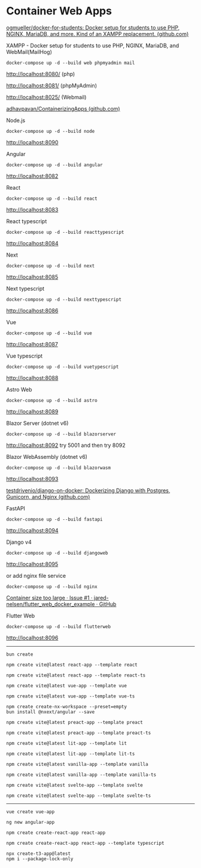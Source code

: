 # Container Web Apps

[ogmueller/docker-for-students: Docker setup for students to use PHP, NGINX, MariaDB, and more. Kind of an XAMPP replacement. (github.com)](https://github.com/ogmueller/docker-for-students)

XAMPP - Docker setup for students to use PHP, NGINX, MariaDB, and WebMail(MailHog)

```
docker-compose up -d --build web phpmyadmin mail
```

<http://localhost:8080/> (php)

<http://localhost:8081/> (phpMyAdmin)

<http://localhost:8025/> (Webmail)

[adhavpavan/ContainerizingApps (github.com)](https://github.com/adhavpavan/ContainerizingApps)

Node.js

```
docker-compose up -d --build node
```

<http://localhost:8090>

Angular

```
docker-compose up -d --build angular
```

<http://localhost:8082>

React

```
docker-compose up -d --build react
```

<http://localhost:8083>

React typescript

```
docker-compose up -d --build reacttypescript
```

<http://localhost:8084>

Next

```
docker-compose up -d --build next
```

<http://localhost:8085>

Next typescript

```
docker-compose up -d --build nexttypescript
```

<http://localhost:8086>

Vue

```
docker-compose up -d --build vue
```

<http://localhost:8087>

Vue typescript

```
docker-compose up -d --build vuetypescript
```

<http://localhost:8088>

Astro Web

```
docker-compose up -d --build astro
```

<http://localhost:8089>

Blazor Server (dotnet v6)

```
docker-compose up -d --build blazorserver
```

<http://localhost:8092> try 5001 and then try 8092

Blazor WebAssembly (dotnet v6)

```
docker-compose up -d --build blazorwasm
```

<http://localhost:8093>

[testdrivenio/django-on-docker: Dockerizing Django with Postgres, Gunicorn, and Nginx (github.com)](https://github.com/testdrivenio/django-on-docker)

FastAPI

```
docker-compose up -d --build fastapi
```

<http://localhost:8094>

Django v4

```
docker-compose up -d --build djangoweb
```

<http://localhost:8095>

or add nginx file service

```
docker-compose up -d --build nginx
```

[Container size too large · Issue #1 · jared-nelsen/flutter_web_docker_example · GitHub](https://github.com/jared-nelsen/flutter_web_docker_example/issues/1#issuecomment-986097288)

Flutter Web

```
docker-compose up -d --build flutterweb
```

<http://localhost:8096>

---


```
bun create
```
```
npm create vite@latest react-app --template react
```
```
npm create vite@latest react-app --template react-ts
```
```
npm create vite@latest vue-app --template vue
```
```
npm create vite@latest vue-app --template vue-ts
```
```
npm create create-nx-workspace --preset=empty
bun install @nxext/angular --save
```
```
npm create vite@latest preact-app --template preact
```
```
npm create vite@latest preact-app --template preact-ts
```
```
npm create vite@latest lit-app --template lit
```
```
npm create vite@latest lit-app --template lit-ts
```
```
npm create vite@latest vanilla-app --template vanilla
```
```
npm create vite@latest vanilla-app --template vanilla-ts
```
```
npm create vite@latest svelte-app --template svelte
```
```
npm create vite@latest svelte-app --template svelte-ts
```
---
```
vue create vue-app
```
```
ng new angular-app
```
```
npm create create-react-app react-app
```
```
npm create create-react-app react-app --template typescript
```
```
npx create-t3-app@latest
npm i --package-lock-only
```